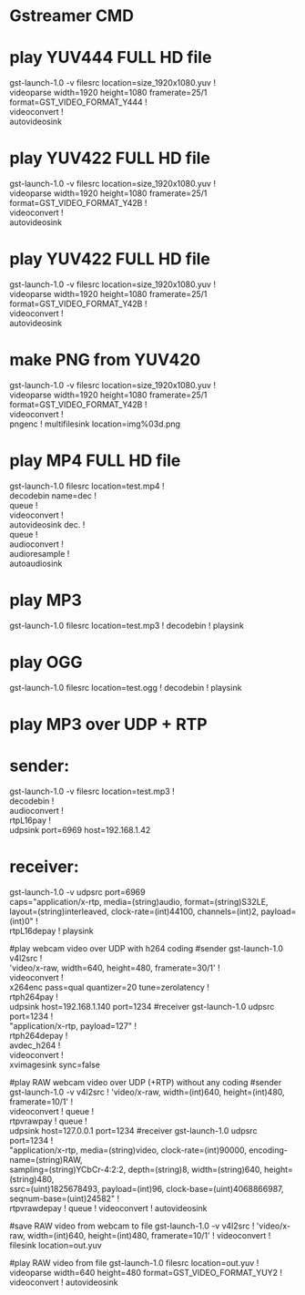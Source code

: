 Gstreamer CMD
=============

# play YUV444 FULL HD file 
gst-launch-1.0 -v filesrc location=size_1920x1080.yuv ! \
    videoparse width=1920 height=1080 framerate=25/1 format=GST_VIDEO_FORMAT_Y444 ! \
    videoconvert ! \
    autovideosink

# play YUV422 FULL HD file 
gst-launch-1.0 -v filesrc location=size_1920x1080.yuv ! \
    videoparse width=1920 height=1080 framerate=25/1 format=GST_VIDEO_FORMAT_Y42B ! \
    videoconvert ! \
    autovideosink

# play YUV422 FULL HD file 
gst-launch-1.0 -v filesrc location=size_1920x1080.yuv ! \
    videoparse width=1920 height=1080 framerate=25/1 format=GST_VIDEO_FORMAT_Y42B ! \
    videoconvert ! \
    autovideosink

# make PNG from YUV420
gst-launch-1.0 -v filesrc location=size_1920x1080.yuv ! \
    videoparse width=1920 height=1080 framerate=25/1 format=GST_VIDEO_FORMAT_Y42B ! \
    videoconvert ! \
    pngenc ! multifilesink location=img%03d.png

# play MP4 FULL HD file
gst-launch-1.0 filesrc location=test.mp4 ! \
    decodebin name=dec ! \
    queue ! \
    videoconvert ! \
    autovideosink dec. ! \
    queue ! \
    audioconvert ! \
    audioresample ! \
    autoaudiosink

# play MP3
gst-launch-1.0 filesrc location=test.mp3 ! decodebin ! playsink

# play OGG
gst-launch-1.0 filesrc location=test.ogg ! decodebin ! playsink

# play MP3 over UDP + RTP
# sender: 
gst-launch-1.0 -v filesrc location=test.mp3 ! \
    decodebin ! \
    audioconvert ! \
    rtpL16pay ! \
    udpsink port=6969 host=192.168.1.42
# receiver:
gst-launch-1.0 -v udpsrc port=6969 \
    caps="application/x-rtp, media=(string)audio, format=(string)S32LE, \
    layout=(string)interleaved, clock-rate=(int)44100, channels=(int)2, payload=(int)0" ! \
    rtpL16depay ! playsink

#play webcam video over UDP with h264 coding
#sender
gst-launch-1.0 v4l2src ! \
    'video/x-raw, width=640, height=480, framerate=30/1' ! \
    videoconvert ! \
    x264enc pass=qual quantizer=20 tune=zerolatency ! \
    rtph264pay ! \
    udpsink host=192.168.1.140 port=1234
#receiver
gst-launch-1.0 udpsrc port=1234 ! \
    "application/x-rtp, payload=127" ! \
    rtph264depay ! \
    avdec_h264 ! \
    videoconvert  ! \
    xvimagesink sync=false

#play RAW webcam video over UDP (+RTP) without any coding
#sender
gst-launch-1.0 -v v4l2src ! 'video/x-raw, width=(int)640, height=(int)480, framerate=10/1' ! \
    videoconvert ! queue ! \
    rtpvrawpay ! queue ! \
    udpsink host=127.0.0.1 port=1234
#receiver
gst-launch-1.0 udpsrc port=1234 ! \
    "application/x-rtp, media=(string)video, clock-rate=(int)90000, encoding-name=(string)RAW, \
    sampling=(string)YCbCr-4:2:2, depth=(string)8, width=(string)640, height=(string)480, \
    ssrc=(uint)1825678493, payload=(int)96, clock-base=(uint)4068866987, seqnum-base=(uint)24582" ! \
    rtpvrawdepay ! queue  ! videoconvert  ! autovideosink   

#save RAW video from webcam to file
gst-launch-1.0 -v v4l2src ! 'video/x-raw, width=(int)640, height=(int)480, framerate=10/1' ! videoconvert ! filesink location=out.yuv  

#play RAW video from file
gst-launch-1.0 filesrc location=out.yuv ! videoparse width=640 height=480 format=GST_VIDEO_FORMAT_YUY2 ! videoconvert ! autovideosink  
